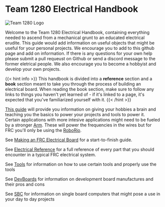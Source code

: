 # Team 1280 Electrical Handbook

![Team 1280 Logo](/electrical-book/img/1280-logo.png#center)

Welcome to the Team 1280 Electrical Handbook, containing everything needed to ascend from a mechanical grunt to an educated electrical erudite. This guide would add information on useful objects that might be useful for your personal projects. We encourage you to add to this github page and add on information. If there is any questions for your own help please submit a pull requeust on Github or send a discord message to the former eletrical people. We also encourage you to become a hobbyist and develop your own projects.

{{< hint info >}}
This handbook is divided into a **reference** section and a **book** section meant to take you through the process of building an electrical board.
When reading the book section, make sure to follow any links to things you haven't yet learned of - if it's linked to a page, it's expected that you've familiarized yourself with it.
{{< /hint >}}

[This guide](/electrical-book/docs/devboards) will provide you information on giving your hobbies a brain and teaching you the basics to power your projects and tools to power it. Certain applications with more intesive applications might need to be fueled by a stronger [Arm](/electrical-book/docs/sbc). These will power the frequencies in the wires but for FRC you'll only be using the [RoboRio](/electrical-book/docs/reference/modules/roborio).

See [Making an FRC Electrical Board](docs/frc_guide) for a start-to-finish guide.

See [Electrical Reference](docs/reference) for a full reference of every part that you should encounter in a typical FRC electrical system.

See [Tools](docs/tools) for information on how to use certain tools and properly use the tools

See [DevBoards](docs/devboards) for information on development board manufactures and their pros and cons

See [SBC](docs/sbc) for information on single board computers that might pose a use in your day to day projects
